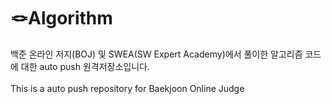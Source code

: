# 🪢Algorithm
백준 온라인 저지(BOJ) 및 SWEA(SW Expert Academy)에서 풀이한 알고리즘 코드에 대한 auto push 원격저장소입니다.
<br>
<br>
This is a auto push repository for Baekjoon Online Judge
